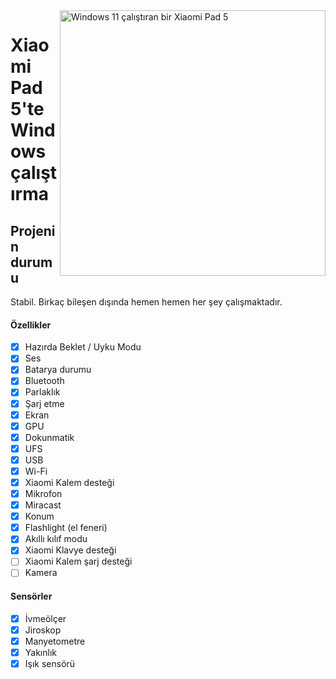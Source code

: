 <img align="right" src="https://raw.githubusercontent.com/erdilS/Port-Windows-11-Xiaomi-Pad-5/main/nabu.png" width="425" alt="Windows 11 çalıştıran bir Xiaomi Pad 5">

# Xiaomi Pad 5'te Windows çalıştırma

## Projenin durumu

Stabil. Birkaç bileşen dışında hemen hemen her şey çalışmaktadır.

#### Özellikler

- [X] Hazırda Beklet / Uyku Modu
- [X] Ses
- [X] Batarya durumu
- [X] Bluetooth
- [X] Parlaklık
- [x] Şarj etme
- [X] Ekran
- [X] GPU
- [X] Dokunmatik
- [X] UFS
- [X] USB
- [X] Wi-Fi
- [X] Xiaomi Kalem desteği
- [X] Mikrofon
- [X] Miracast
- [X] Konum
- [X] Flashlight (el feneri)
- [X] Akıllı kılıf modu
- [X] Xiaomi Klavye desteği
- [ ] Xiaomi Kalem şarj desteği
- [ ] Kamera

#### Sensörler

- [X] İvmeölçer
- [X] Jiroskop
- [X] Manyetometre
- [X] Yakınlık
- [X] Işık sensörü